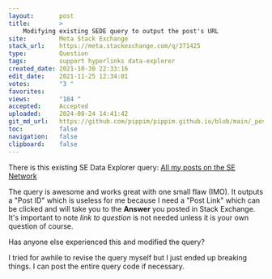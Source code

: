 ```yaml
---
layout:       post
title:        >
    Modifying existing SEDE query to output the post's URL
site:         Meta Stack Exchange
stack_url:    https://meta.stackexchange.com/q/371425
type:         Question
tags:         support hyperlinks data-explorer
created_date: 2021-10-30 22:33:16
edit_date:    2021-11-25 12:34:01
votes:        "3 "
favorites:    
views:        "184 "
accepted:     Accepted
uploaded:     2024-08-24 14:41:42
git_md_url:   https://github.com/pippim/pippim.github.io/blob/main/_posts/2021/2021-10-30-Modifying-existing-SEDE-query-to-output-the-post_s-URL.md
toc:          false
navigation:   false
clipboard:    false
---
```


There is this existing SE Data Explorer query: [All my posts on the SE Network](https://data.stackexchange.com/stackoverflow/query/1407382/all-my-posts-on-the-se-network-with-markdown-and-html-content-plus-editors-and-s)

The query is awesome and works great with one small flaw (IMO). It outputs a "Post ID" which is useless for me because I need a "Post Link" which can be clicked and will take you to the **Answer** you posted in Stack Exchange. It's important to note *link to question* is not needed unless it is your own question of course.

Has anyone else experienced this and modified the query?

I tried for awhile to revise the query myself but I just ended up breaking things. I can post the entire query code if necessary.
